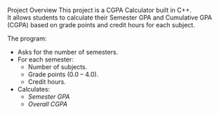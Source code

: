 Project Overview
This project is a CGPA Calculator built in C++.  
It allows students to calculate their Semester GPA and Cumulative GPA (CGPA) based on grade points and credit hours for each subject.

The program:
- Asks for the number of semesters.
- For each semester:
  - Number of subjects.
  - Grade points (0.0 – 4.0).
  - Credit hours.
- Calculates:
  - *Semester GPA*
  - *Overall CGPA*
